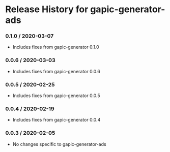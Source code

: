 # Release History for gapic-generator-ads

### 0.1.0 / 2020-03-07

* Includes fixes from gapic-generator 0.1.0

### 0.0.6 / 2020-03-03

* Includes fixes from gapic-generator 0.0.6

### 0.0.5 / 2020-02-25

* Includes fixes from gapic-generator 0.0.5

### 0.0.4 / 2020-02-19

* Includes fixes from gapic-generator 0.0.4

### 0.0.3 / 2020-02-05

* No changes specific to gapic-generator-ads
